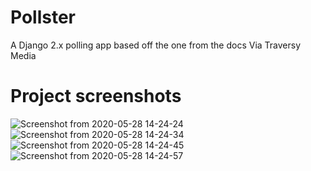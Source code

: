 # Pollster

A Django 2.x polling app based off the one from the docs
Via Traversy Media
#
#
# Project screenshots
![Screenshot from 2020-05-28 14-24-24](https://user-images.githubusercontent.com/3977087/83144558-cde42700-a0f3-11ea-8251-eedd3e57302e.png)
![Screenshot from 2020-05-28 14-24-34](https://user-images.githubusercontent.com/3977087/83144560-ce7cbd80-a0f3-11ea-90df-efe07dc63204.png)
![Screenshot from 2020-05-28 14-24-45](https://user-images.githubusercontent.com/3977087/83144561-cf155400-a0f3-11ea-8452-247ec5a91813.png)
![Screenshot from 2020-05-28 14-24-57](https://user-images.githubusercontent.com/3977087/83144563-cfadea80-a0f3-11ea-90f5-74b2925dffa5.png)

